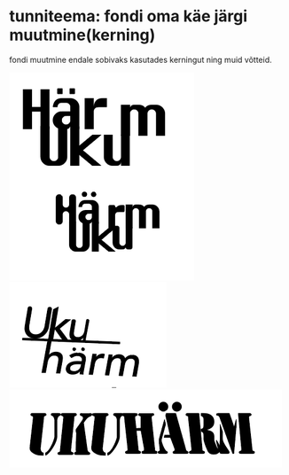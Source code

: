 # tunniteema: fondi oma käe järgi muutmine(kerning)
fondi muutmine endale sobivaks kasutades kerningut ning muid võtteid.

![muudetud font1:)](../images/kerning1/font_kerning.png)
![muudetud font2](../images/kerning1/font_kerning2.png)
![muudetud font3](../images/kerning1/font_kerning3.png)
